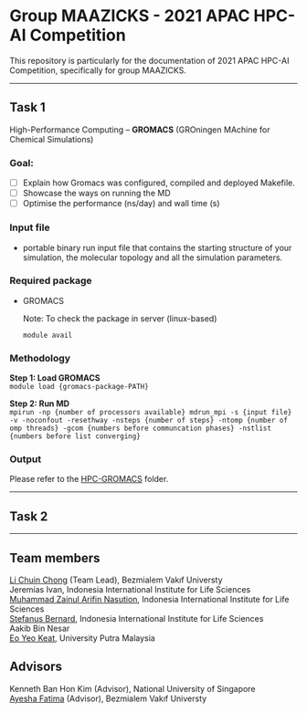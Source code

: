 # Group MAAZICKS - 2021 APAC HPC-AI Competition
This repository is particularly for the documentation of 2021 APAC HPC-AI Competition, specifically for group MAAZICKS.

---
## Task 1 
High-Performance Computing – **GROMACS** (GROningen MAchine for Chemical Simulations)

### Goal: 
- [ ] Explain how Gromacs was configured, compiled and deployed Makefile. 
- [ ] Showcase the ways on running the MD 
- [ ] Optimise the performance (ns/day) and wall time (s)

### Input file
* portable binary run input file that contains the starting structure of your simulation, the molecular topology and all the simulation parameters.  

### Required package
* GROMACS

  Note: To check the package in server (linux-based) <br>
  ```
  module avail
  ```

### Methodology 
**Step 1: Load GROMACS** <br>
`module load {gromacs-package-PATH}`

**Step 2: Run MD** <br>
`mpirun -np {number of processors available} mdrun_mpi -s {input file} -v -noconfout -resethway -nsteps {number of steps} -ntomp {number of omp threads} -gcom {numbers before communcation phases} -nstlist {numbers before list converging}`

### Output
Please refer to the [HPC-GROMACS](https://github.com/ChongLC/apac-hpc-ai-2021-MAAZICKS/tree/main/HPC-GROMACS) folder.

---
## Task 2

---
## Team members
[Li Chuin Chong](https://github.com/ChongLC) (Team Lead), Bezmialem Vakıf Universty <br>
Jeremias Ivan, Indonesia International Institute for Life Sciences <br>
[Muhammad Zainul Arifin Nasution](https://github.com/ZainulArifin1), Indonesia International Institute for Life Sciences <br>
[Stefanus Bernard](https://github.com/Gatchmon), Indonesia International Institute for Life Sciences <br>
Aakib Bin Nesar <br>
[Eo Yeo Keat](https://github.com/yeokeat), University Putra Malaysia

## Advisors
Kenneth Ban Hon Kim (Advisor), National University of Singapore <br>
[Ayesha Fatima](https://github.com/ayeshafatma) (Advisor), Bezmialem Vakıf Universty <br>
